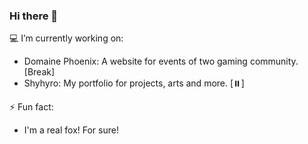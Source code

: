 ### Hi there 👋

💻 I’m currently working on:
- Domaine Phoenix: A website for events of two gaming community. [Break]
- Shyhyro: My portfolio for projects, arts and more. [⏸️]


⚡ Fun fact:
- I'm a real fox! For sure!

<!--
**Shyhyro/Shyhyro** is a ✨ _special_ ✨ repository because its `README.md` (this file) appears on your GitHub profile.

Here are some ideas to get you started:

- 💻 I’m currently working on ...
- 🌱 I’m currently learning ...
- 👥 I’m looking to collaborate on ...
- 🙋 I’m looking for help with ...
- 💬 Ask me about ...
- ✉️ How to reach me: ...
- 😄 Pronouns: ...
- ⚡ Fun fact: ...
-->
